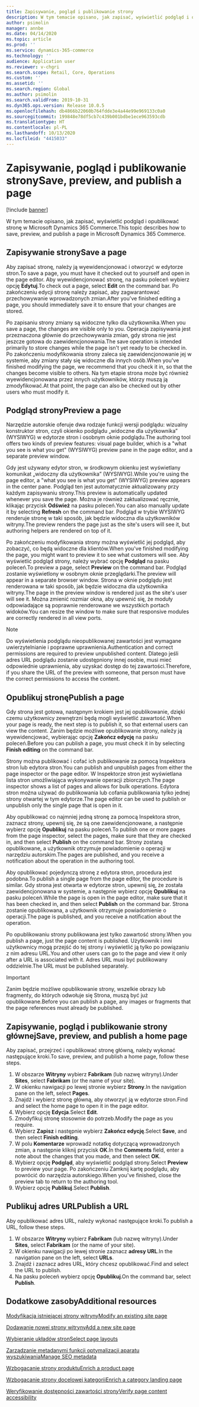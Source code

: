 ```yaml
---
title: Zapisywanie, pogląd i publikowanie strony
description: W tym temacie opisano, jak zapisać, wyświetlić podgląd i opublikować stronę w Microsoft Dynamics 365 Commerce.
author: psimolin
manager: annbe
ms.date: 04/14/2020
ms.topic: article
ms.prod: ''
ms.service: dynamics-365-commerce
ms.technology: ''
audience: Application user
ms.reviewer: v-chgri
ms.search.scope: Retail, Core, Operations
ms.custom: ''
ms.assetid: ''
ms.search.region: Global
ms.author: psimolin
ms.search.validFrom: 2019-10-31
ms.dyn365.ops.version: Release 10.0.5
ms.openlocfilehash: db4866b22060b764fdde3e4a44e99e969133c0a0
ms.sourcegitcommit: 199848e78df5cb7c439b001bdbe1ece963593cdb
ms.translationtype: HT
ms.contentlocale: pl-PL
ms.lasthandoff: 10/13/2020
ms.locfileid: "4415033"
---
```

# <a name="save-preview-and-publish-a-page"></a><span data-ttu-id="b19f8-103">Zapisywanie, pogląd i publikowanie strony</span><span class="sxs-lookup"><span data-stu-id="b19f8-103">Save, preview, and publish a page</span></span>

[!include [banner](includes/banner.md)]

<span data-ttu-id="b19f8-104">W tym temacie opisano, jak zapisać, wyświetlić podgląd i opublikować stronę w Microsoft Dynamics 365 Commerce.</span><span class="sxs-lookup"><span data-stu-id="b19f8-104">This topic describes how to save, preview, and publish a page in Microsoft Dynamics 365 Commerce.</span></span>

## <a name="save-a-page"></a><span data-ttu-id="b19f8-105">Zapisywanie strony</span><span class="sxs-lookup"><span data-stu-id="b19f8-105">Save a page</span></span>

<span data-ttu-id="b19f8-106">Aby zapisać stronę, należy ją wyewidencjonować i otworzyć w edytorze stron.</span><span class="sxs-lookup"><span data-stu-id="b19f8-106">To save a page, you must have it checked out to yourself and open in the page editor.</span></span> <span data-ttu-id="b19f8-107">Aby wyewidencjonować stronę, na pasku poleceń wybierz opcję **Edytuj**.</span><span class="sxs-lookup"><span data-stu-id="b19f8-107">To check out a page, select **Edit** on the command bar.</span></span> <span data-ttu-id="b19f8-108">Po zakończeniu edycji stronę należy zapisać, aby zagwarantować przechowywanie wprowadzonych zmian.</span><span class="sxs-lookup"><span data-stu-id="b19f8-108">After you've finished editing a page, you should immediately save it to ensure that your changes are stored.</span></span>

<span data-ttu-id="b19f8-109">Po zapisaniu strony zmiany są widoczne tylko dla użytkownika.</span><span class="sxs-lookup"><span data-stu-id="b19f8-109">When you save a page, the changes are visible only to you.</span></span> <span data-ttu-id="b19f8-110">Operacja zapisywania jest przeznaczona głównie do przechowywania zmian, gdy strona nie jest jeszcze gotowa do zaewidencjonowania.</span><span class="sxs-lookup"><span data-stu-id="b19f8-110">The save operation is intended primarily to store changes while the page isn't yet ready to be checked in.</span></span> <span data-ttu-id="b19f8-111">Po zakończeniu modyfikowania strony zaleca się zaewidencjonowanie jej w systemie, aby zmiany stały się widoczne dla innych osób.</span><span class="sxs-lookup"><span data-stu-id="b19f8-111">When you've finished modifying the page, we recommend that you check it in, so that the changes become visible to others.</span></span> <span data-ttu-id="b19f8-112">Na tym etapie strona może być również wyewidencjonowana przez innych użytkowników, którzy muszą ją zmodyfikować.</span><span class="sxs-lookup"><span data-stu-id="b19f8-112">At that point, the page can also be checked out by other users who must modify it.</span></span>

## <a name="preview-a-page"></a><span data-ttu-id="b19f8-113">Podgląd strony</span><span class="sxs-lookup"><span data-stu-id="b19f8-113">Preview a page</span></span>

<span data-ttu-id="b19f8-114">Narzędzie autorskie oferuje dwa rodzaje funkcji wersji podglądu: wizualny konstruktor stron, czyli okienko podglądu „widoczne dla użytkownika” (WYSIWYG) w edytorze stron i osobnym oknie podglądu.</span><span class="sxs-lookup"><span data-stu-id="b19f8-114">The authoring tool offers two kinds of preview features: visual page builder, which is a "what you see is what you get" (WYSIWYG) preview pane in the page editor, and a separate preview window.</span></span>

<span data-ttu-id="b19f8-115">Gdy jest używany edytor stron, w środkowym okienku jest wyświetlany komunikat „widoczny dla użytkownika” (WYSIWYG).</span><span class="sxs-lookup"><span data-stu-id="b19f8-115">While you're using the page editor, a "what you see is what you get" (WYSIWYG) preview appears in the center pane.</span></span> <span data-ttu-id="b19f8-116">Podgląd ten jest automatycznie aktualizowany przy każdym zapisywaniu strony.</span><span class="sxs-lookup"><span data-stu-id="b19f8-116">This preview is automatically updated whenever you save the page.</span></span> <span data-ttu-id="b19f8-117">Można je również zaktualizować ręcznie, klikając przycisk **Odśwież** na pasku poleceń.</span><span class="sxs-lookup"><span data-stu-id="b19f8-117">You can also manually update it by selecting **Refresh** on the command bar.</span></span> <span data-ttu-id="b19f8-118">Podgląd w trybie WYSIWYG renderuje stronę w taki sposób, jak będzie widoczna dla użytkowników witryny.</span><span class="sxs-lookup"><span data-stu-id="b19f8-118">The preview renders the page just as the site's users will see it, but authoring helpers are rendered on top of it.</span></span>

<span data-ttu-id="b19f8-119">Po zakończeniu modyfikowania strony można wyświetlić jej podgląd, aby zobaczyć, co będą widoczne dla klientów.</span><span class="sxs-lookup"><span data-stu-id="b19f8-119">When you've finished modifying the page, you might want to preview it to see what customers will see.</span></span> <span data-ttu-id="b19f8-120">Aby wyświetlić podgląd strony, należy wybrać opcję **Podgląd** na pasku poleceń.</span><span class="sxs-lookup"><span data-stu-id="b19f8-120">To preview a page, select **Preview** on the command bar.</span></span> <span data-ttu-id="b19f8-121">Podgląd zostanie wyświetlony w osobnym oknie przeglądarki.</span><span class="sxs-lookup"><span data-stu-id="b19f8-121">The preview will appear in a separate browser window.</span></span> <span data-ttu-id="b19f8-122">Strona w oknie podglądu jest renderowana w taki sposób, jak będzie widoczna dla użytkownika witryny.</span><span class="sxs-lookup"><span data-stu-id="b19f8-122">The page in the preview window is rendered just as the site's user will see it.</span></span> <span data-ttu-id="b19f8-123">Można zmienić rozmiar okna, aby upewnić się, że moduły odpowiadające są poprawnie renderowane we wszystkich portach widoków.</span><span class="sxs-lookup"><span data-stu-id="b19f8-123">You can resize the window to make sure that responsive modules are correctly rendered in all view ports.</span></span>

> [!NOTE]
> <span data-ttu-id="b19f8-124">Do wyświetlenia podglądu nieopublikowanej zawartości jest wymagane uwierzytelnianie i poprawne uprawnienia.</span><span class="sxs-lookup"><span data-stu-id="b19f8-124">Authentication and correct permissions are required to preview unpublished content.</span></span> <span data-ttu-id="b19f8-125">Dlatego jeśli adres URL podglądu zostanie udostępniony innej osobie, musi mieć odpowiednie uprawnienia, aby uzyskać dostęp do tej zawartości.</span><span class="sxs-lookup"><span data-stu-id="b19f8-125">Therefore, if you share the URL of the preview with someone, that person must have the correct permissions to access the content.</span></span>

## <a name="publish-a-page"></a><span data-ttu-id="b19f8-126">Opublikuj stronę</span><span class="sxs-lookup"><span data-stu-id="b19f8-126">Publish a page</span></span>

<span data-ttu-id="b19f8-127">Gdy strona jest gotowa, następnym krokiem jest jej opublikowanie, dzięki czemu użytkownicy zewnętrzni będą mogli wyświetlić zawartość.</span><span class="sxs-lookup"><span data-stu-id="b19f8-127">When your page is ready, the next step is to publish it, so that external users can view the content.</span></span> <span data-ttu-id="b19f8-128">Zanim będzie możliwe opublikowanie strony, należy ją wyewidencjować, wybierając opcję **Zakończ edycję** na pasku poleceń.</span><span class="sxs-lookup"><span data-stu-id="b19f8-128">Before you can publish a page, you must check it in by selecting **Finish editing** on the command bar.</span></span>

<span data-ttu-id="b19f8-129">Strony można publikować i cofać ich publikowanie za pomocą Inspektora stron lub edytora stron.</span><span class="sxs-lookup"><span data-stu-id="b19f8-129">You can publish and unpublish pages from either the page inspector or the page editor.</span></span> <span data-ttu-id="b19f8-130">W Inspektorze stron jest wyświetlana lista stron umożliwiająca wykonywanie operacji zbiorczych.</span><span class="sxs-lookup"><span data-stu-id="b19f8-130">The page inspector shows a list of pages and allows for bulk operations.</span></span> <span data-ttu-id="b19f8-131">Edytora stron można używać do publikowania lub cofania publikowania tylko jednej strony otwartej w tym edytorze.</span><span class="sxs-lookup"><span data-stu-id="b19f8-131">The page editor can be used to publish or unpublish only the single page that is open in it.</span></span>

<span data-ttu-id="b19f8-132">Aby opublikować co najmniej jedną stronę za pomocą Inspektora stron, zaznacz strony, upewnij się, że są one zaewidencjonowane, a następnie wybierz opcję **Opublikuj** na pasku poleceń.</span><span class="sxs-lookup"><span data-stu-id="b19f8-132">To publish one or more pages from the page inspector, select the pages, make sure that they are checked in, and then select **Publish** on the command bar.</span></span> <span data-ttu-id="b19f8-133">Strony zostaną opublikowane, a użytkownik otrzymuje powiadomienie o operacji w narzędziu autorskim.</span><span class="sxs-lookup"><span data-stu-id="b19f8-133">The pages are published, and you receive a notification about the operation in the authoring tool.</span></span>

<span data-ttu-id="b19f8-134">Aby opublikować pojedynczą stronę z edytora stron, procedura jest podobna.</span><span class="sxs-lookup"><span data-stu-id="b19f8-134">To publish a single page from the page editor, the procedure is similar.</span></span> <span data-ttu-id="b19f8-135">Gdy strona jest otwarta w edytorze stron, upewnij się, że została zaewidencjonowana w systemie, a następnie wybierz opcję **Opublikuj** na pasku poleceń.</span><span class="sxs-lookup"><span data-stu-id="b19f8-135">While the page is open in the page editor, make sure that it has been checked in, and then select **Publish** on the command bar.</span></span> <span data-ttu-id="b19f8-136">Strona zostanie opublikowana, a użytkownik otrzymuje powiadomienie o operacji.</span><span class="sxs-lookup"><span data-stu-id="b19f8-136">The page is published, and you receive a notification about the operation.</span></span>

<span data-ttu-id="b19f8-137">Po opublikowaniu strony publikowana jest tylko zawartość strony.</span><span class="sxs-lookup"><span data-stu-id="b19f8-137">When you publish a page, just the page content is published.</span></span> <span data-ttu-id="b19f8-138">Użytkownik i inni użytkownicy mogą przejść do tej strony i wyświetlić ją tylko po powiązaniu z nim adresu URL.</span><span class="sxs-lookup"><span data-stu-id="b19f8-138">You and other users can go to the page and view it only after a URL is associated with it.</span></span> <span data-ttu-id="b19f8-139">Adres URL musi być publikowany oddzielnie.</span><span class="sxs-lookup"><span data-stu-id="b19f8-139">The URL must be published separately.</span></span>

> [!IMPORTANT]
> <span data-ttu-id="b19f8-140">Zanim będzie możliwe opublikowanie strony, wszelkie obrazy lub fragmenty, do których odwołuje się Strona, muszą być już opublikowane.</span><span class="sxs-lookup"><span data-stu-id="b19f8-140">Before you can publish a page, any images or fragments that the page references must already be published.</span></span>

## <a name="save-preview-and-publish-a-home-page"></a><span data-ttu-id="b19f8-141">Zapisywanie, pogląd i publikowanie strony głównej</span><span class="sxs-lookup"><span data-stu-id="b19f8-141">Save, preview, and publish a home page</span></span>

<span data-ttu-id="b19f8-142">Aby zapisać, przejrzeć i opublikować stronę główną, należy wykonać następujące kroki.</span><span class="sxs-lookup"><span data-stu-id="b19f8-142">To save, preview, and publish a home page, follow these steps.</span></span>

1. <span data-ttu-id="b19f8-143">W obszarze **Witryny** wybierz **Fabrikam** (lub nazwę witryny).</span><span class="sxs-lookup"><span data-stu-id="b19f8-143">Under **Sites**, select **Fabrikam** (or the name of your site).</span></span>
1. <span data-ttu-id="b19f8-144">W okienku nawigacji po lewej stronie wybierz **Strony**.</span><span class="sxs-lookup"><span data-stu-id="b19f8-144">In the navigation pane on the left, select **Pages**.</span></span>
1. <span data-ttu-id="b19f8-145">Znajdź i wybierz stronę główną, aby otworzyć ją w edytorze stron.</span><span class="sxs-lookup"><span data-stu-id="b19f8-145">Find and select the home page to open it in the page editor.</span></span>
1. <span data-ttu-id="b19f8-146">Wybierz opcję **Edycja**.</span><span class="sxs-lookup"><span data-stu-id="b19f8-146">Select **Edit**.</span></span>
1. <span data-ttu-id="b19f8-147">Zmodyfikuj stronę stosownie do potrzeb.</span><span class="sxs-lookup"><span data-stu-id="b19f8-147">Modify the page as you require.</span></span>
1. <span data-ttu-id="b19f8-148">Wybierz **Zapisz** i następnie wybierz **Zakończ edycję**.</span><span class="sxs-lookup"><span data-stu-id="b19f8-148">Select **Save**, and then select **Finish editing**.</span></span>
1. <span data-ttu-id="b19f8-149">W polu **Komentarze** wprowadź notatkę dotyczącą wprowadzonych zmian, a następnie kliknij przycisk **OK**.</span><span class="sxs-lookup"><span data-stu-id="b19f8-149">In the **Comments** field, enter a note about the changes that you made, and then select **OK**.</span></span>
1. <span data-ttu-id="b19f8-150">Wybierz opcję **Podgląd**, aby wyświetlić podgląd strony.</span><span class="sxs-lookup"><span data-stu-id="b19f8-150">Select **Preview** to preview your page.</span></span> <span data-ttu-id="b19f8-151">Po zakończeniu Zamknij kartę podglądu, aby powrócić do narzędzia autorskiego.</span><span class="sxs-lookup"><span data-stu-id="b19f8-151">When you've finished, close the preview tab to return to the authoring tool.</span></span>
1. <span data-ttu-id="b19f8-152">Wybierz opcję **Publikuj**.</span><span class="sxs-lookup"><span data-stu-id="b19f8-152">Select **Publish**.</span></span>

## <a name="publish-a-url"></a><span data-ttu-id="b19f8-153">Publikuj adres URL</span><span class="sxs-lookup"><span data-stu-id="b19f8-153">Publish a URL</span></span>

<span data-ttu-id="b19f8-154">Aby opublikować adres URL, należy wykonać następujące kroki.</span><span class="sxs-lookup"><span data-stu-id="b19f8-154">To publish a URL, follow these steps.</span></span>

1. <span data-ttu-id="b19f8-155">W obszarze **Witryny** wybierz **Fabrikam** (lub nazwę witryny).</span><span class="sxs-lookup"><span data-stu-id="b19f8-155">Under **Sites**, select **Fabrikam** (or the name of your site).</span></span>
1. <span data-ttu-id="b19f8-156">W okienku nawigacji po lewej stronie zaznacz **adresy URL**.</span><span class="sxs-lookup"><span data-stu-id="b19f8-156">In the navigation pane on the left, select **URLs**.</span></span>
1. <span data-ttu-id="b19f8-157">Znajdź i zaznacz adres URL, który chcesz opublikować.</span><span class="sxs-lookup"><span data-stu-id="b19f8-157">Find and select the URL to publish.</span></span>
1. <span data-ttu-id="b19f8-158">Na pasku poleceń wybierz opcję **Opublikuj**.</span><span class="sxs-lookup"><span data-stu-id="b19f8-158">On the command bar, select **Publish**.</span></span>

## <a name="additional-resources"></a><span data-ttu-id="b19f8-159">Dodatkowe zasoby</span><span class="sxs-lookup"><span data-stu-id="b19f8-159">Additional resources</span></span>

[<span data-ttu-id="b19f8-160">Modyfikacja istniejącej strony witryny</span><span class="sxs-lookup"><span data-stu-id="b19f8-160">Modify an existing site page</span></span>](modify-existing-page.md)

[<span data-ttu-id="b19f8-161">Dodawanie nowej strony witryny</span><span class="sxs-lookup"><span data-stu-id="b19f8-161">Add a new site page</span></span>](add-new-page.md)

[<span data-ttu-id="b19f8-162">Wybieranie układów stron</span><span class="sxs-lookup"><span data-stu-id="b19f8-162">Select page layouts</span></span>](select-page-layouts.md)

[<span data-ttu-id="b19f8-163">Zarządzanie metadanymi funkcji optymalizacji aparatu wyszukiwania</span><span class="sxs-lookup"><span data-stu-id="b19f8-163">Manage SEO metadata</span></span>](manage-seo-metadata.md)

[<span data-ttu-id="b19f8-164">Wzbogacanie strony produktu</span><span class="sxs-lookup"><span data-stu-id="b19f8-164">Enrich a product page</span></span>](enrich-product-page.md)

[<span data-ttu-id="b19f8-165">Wzbogacanie strony docelowej kategorii</span><span class="sxs-lookup"><span data-stu-id="b19f8-165">Enrich a category landing page</span></span>](enrich-category-page.md)

[<span data-ttu-id="b19f8-166">Weryfikowanie dostępności zawartości strony</span><span class="sxs-lookup"><span data-stu-id="b19f8-166">Verify page content accessibility</span></span>](verify-accessibility.md)
